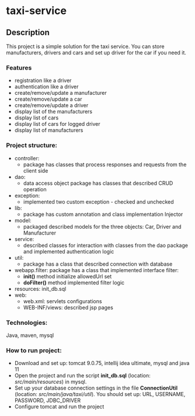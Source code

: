 # taxi-service
## Description

This project is a simple solution for the taxi service. You can store manufacturers, drivers and cars and set up driver for the car if you need it.  

### Features
- registration like a driver
- authentication like a driver
- create/remove/update a manufacturer
- create/remove/update a car
- create/remove/update a driver
- display list of the manufacturers
- display list of cars
- display list of cars for logged driver
- display list of manufacturers

### Project structure: 
- controller: 
    - package has classes that process responses and requests from the client side
- dao: 
  - data access object package has classes that described CRUD operation
- exception: 
  - implemented two custom exception - checked and unchecked
- lib: 
  - package has custom annotation and class implementation Injector
- model: 
  - packaged described models for the three objects: Car, Driver and Manufacturer
- service: 
  - described classes for interaction with classes from the dao package and implemented authentication logic
- util: 
  - package has a class that described connection with database
- webapp.filter: package has a class that implemented interface filter: 
  - **init()** method initialize allowedUrl set
  - **doFilter()** method implemented filter logic
- resources: init_db.sql
- web:
  - web.xml: servlets configurations
  - WEB-INF/views: described jsp pages
### Technologies: 
Java, maven, mysql
### How to run project: 
- Download and set up: tomcat 9.0.75, intellij idea ultimate, mysql and java 11
- Open the project and run the script **init_db.sql** 
(location: _src/main/resources_) in mysql.
- Set up your database connection settings in the file **ConnectionUtil** (location: _src/main/java/taxi/util_). You should set up: URL, USERNAME, PASSWORD, JDBC_DRIVER
- Configure tomcat and run the project

